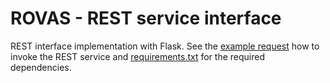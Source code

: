 # ROVAS - REST service interface
REST interface implementation with Flask. See the [example request](https://gitlab.vtt.fi/TommiA/bimprove_be/-/blob/main/bimprove_rest/bimprove_example_request.py) how to invoke the REST service and [requirements.txt]() for the required dependencies.
